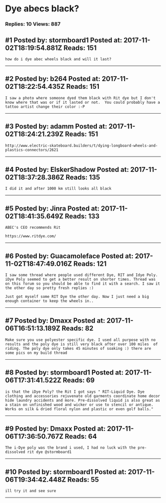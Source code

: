 # Dye abecs black?

### Replies: 10 Views: 887

## \#1 Posted by: stormboard1 Posted at: 2017-11-02T18:19:54.881Z Reads: 151

```
how do i dye abec wheels black and will it last?
```

---
## \#2 Posted by: b264 Posted at: 2017-11-02T18:22:54.435Z Reads: 151

```
I saw a photo where someone dyed them black with Rit dye but I don't know where that was or if it lasted or not.  You could probably have a tattoo artist change their color :-P
```

---
## \#3 Posted by: adamm Posted at: 2017-11-02T18:24:21.239Z Reads: 151

```
http://www.electric-skateboard.builders/t/dying-longboard-wheels-and-plastics-connectors/2621
```

---
## \#4 Posted by: ElskerShadow Posted at: 2017-11-02T18:37:28.386Z Reads: 135

```
I did it and after 1000 km still looks all black
```

---
## \#5 Posted by: Jinra Posted at: 2017-11-02T18:41:35.649Z Reads: 133

```
ABEC's CEO recommends Rit

https://www.ritdye.com/
```

---
## \#6 Posted by: Guacamoleface Posted at: 2017-11-02T18:47:49.016Z Reads: 121

```
I saw some thread where people used different Dye, RIT and Idye Poly. iDye Poly seemed to get a better result on shorter times. Thread was on this forum so you should be able to find it with a search. I saw it the other day so pretty fresh replies :) 

Just got myself some RIT Dye the other day. Now I just need a big enough container to keep the wheels in..
```

---
## \#7 Posted by: Dmaxx Posted at: 2017-11-06T16:51:13.189Z Reads: 82

```
Make sure you use polyester specific dye. I used all purpose with no results and the poly dye is still very black after over 100 miles  of riding. The poly dye only takes 45 minutes of soaking :) there are some pics on my build thread
```

---
## \#8 Posted by: stormboard1 Posted at: 2017-11-06T17:31:41.522Z Reads: 69

```
is that the iDye Poly? the Rit I got says " RIT-Liquid Dye. Dye clothing and accessories rejuvenate old garments coordinate home decor hide laundry accidents and more. Pre-dissolved liquid is also great as a stain on unfinished wood and wicker or use to stencil or antique. Works on silk & dried floral nylon and plastic or even golf balls."
```

---
## \#9 Posted by: Dmaxx Posted at: 2017-11-06T17:36:50.767Z Reads: 64

```
The i-Dye poly was the brand i used, I had no luck with the pre-dissolved rit dye @stormboard1
```

---
## \#10 Posted by: stormboard1 Posted at: 2017-11-06T19:34:42.448Z Reads: 55

```
ill try it and see sure
```

---

